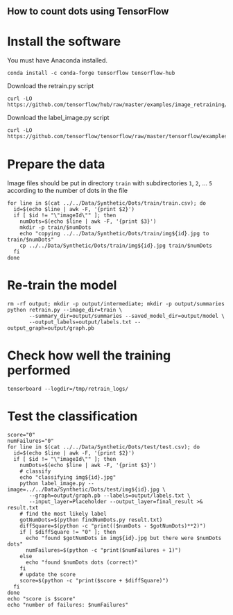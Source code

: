 ## How to count dots using TensorFlow

# Install the software

You must have Anaconda installed. 
```
conda install -c conda-forge tensorflow tensorflow-hub
```

Download the retrain.py script
```
curl -LO https://github.com/tensorflow/hub/raw/master/examples/image_retraining/retrain.py
```

Download the label_image.py script
```
curl -LO https://github.com/tensorflow/tensorflow/raw/master/tensorflow/examples/label_image/label_image.py
```

# Prepare the data

Image files should be put in directory `train` with subdirectories `1`, `2`, ... `5` according to the number of dots in the file
```
for line in $(cat ../../Data/Synthetic/Dots/train/train.csv); do
  id=$(echo $line | awk -F, '{print $2}')
  if [ $id != "\"imageId\"" ]; then
    numDots=$(echo $line | awk -F, '{print $3}')
    mkdir -p train/$numDots
    echo "copying ../../Data/Synthetic/Dots/train/img${id}.jpg to train/$numDots"
    cp ../../Data/Synthetic/Dots/train/img${id}.jpg train/$numDots
  fi
done
```

# Re-train the model

```
rm -rf output; mkdir -p output/intermediate; mkdir -p output/summaries
python retrain.py --image_dir=train \
       --summary_dir=output/summaries --saved_model_dir=output/model \
       --output_labels=output/labels.txt --output_graph=output/graph.pb
```

# Check how well the training performed

```
tensorboard --logdir=/tmp/retrain_logs/
```

# Test the classification

```
score="0"
numFailures="0"
for line in $(cat ../../Data/Synthetic/Dots/test/test.csv); do
  id=$(echo $line | awk -F, '{print $2}')
  if [ $id != "\"imageId\"" ]; then
    numDots=$(echo $line | awk -F, '{print $3}')
    # classify
    echo "classifying img${id}.jpg"
    python label_image.py --image=../../Data/Synthetic/Dots/test/img${id}.jpg \
       --graph=output/graph.pb --labels=output/labels.txt \
       --input_layer=Placeholder --output_layer=final_result >& result.txt
    # find the most likely label
    gotNumDots=$(python findNumDots.py result.txt)
    diffSquare=$(python -c "print(($numDots - $gotNumDots)**2)")
    if [ $diffSquare != "0" ]; then
      echo "found $gotNumDots in img${id}.jpg but there were $numDots dots"
      numFailures=$(python -c "print($numFailures + 1)")
    else
      echo "found $numDots dots (correct)"
    fi
    # update the score
    score=$(python -c "print($score + $diffSquare)")
  fi
done
echo "score is $score"
echo "number of failures: $numFailures"
```